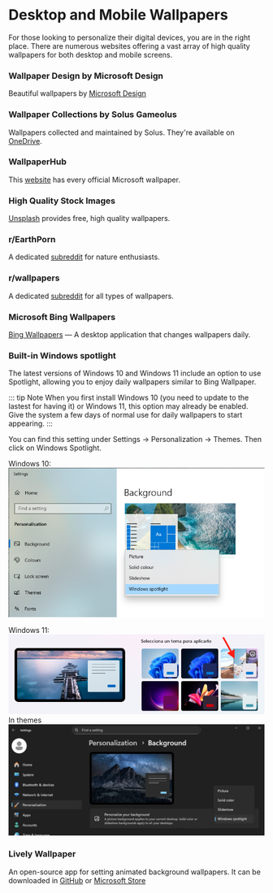 # Desktop and Mobile Wallpapers

For those looking to personalize their digital devices, you are in the right place. There are numerous websites offering a vast array of high quality wallpapers for both desktop and mobile screens.

### Wallpaper Design by Microsoft Design

Beautiful wallpapers by [Microsoft Design](https://wallpapers.microsoft.design/)

### Wallpaper Collections by Solus Gameolus

Wallpapers collected and maintained by Solus. They're available on [OneDrive](https://actoweb-my.sharepoint.com/:f:/g/personal/avogato_catphile_actoweb_xyz/EimxR6YeSqpOsZUYKD77I-IBSAZfLNAASmSYx67rTF5CuQ?e=hfSubn).

### WallpaperHub

This [website](https://www.wallpaperhub.app/) has every official Microsoft wallpaper.

### High Quality Stock Images

[Unsplash](https://unsplash.com/) provides free, high quality wallpapers.

### r/EarthPorn

A dedicated [subreddit](https://www.reddit.com/r/EarthPorn/) for nature enthusiasts.

### r/wallpapers

A dedicated [subreddit](https://www.reddit.com/r/wallpapers/) for all types of wallpapers.

### Microsoft Bing Wallpapers

[Bing Wallpapers](https://bingwallpaper.microsoft.com) — A desktop application that changes wallpapers daily.

### Built-in Windows spotlight

The latest versions of Windows 10 and Windows 11 include an option to use Spotlight, allowing you to enjoy daily wallpapers similar to Bing Wallpaper.

::: tip Note
When you first install Windows 10 (you need to update to the lastest for having it) or Windows 11, this option may already be enabled. Give the system a few days of normal use for daily wallpapers to start appearing.
:::

You can find this setting under Settings → Personalization → Themes. Then click on Windows Spotlight.

Windows 10:
![Windows 10 spotlight option](./img/wallpapers/Windows-10-spotlight.png)

Windows 11:
![Windows 11 spotlight option](./img/wallpapers/Windows-11-spotlight-1.png)
In themes
![Windows 11 spotlight option](./img/wallpapers/Windows-11-spotlight-2.png)

### Lively Wallpaper

An open-source app for setting animated background wallpapers. It can be downloaded in [GitHub](https://github.com/rocksdanister/lively) or [Microsoft Store](https://apps.microsoft.com/detail/9ntm2qc6qws7)